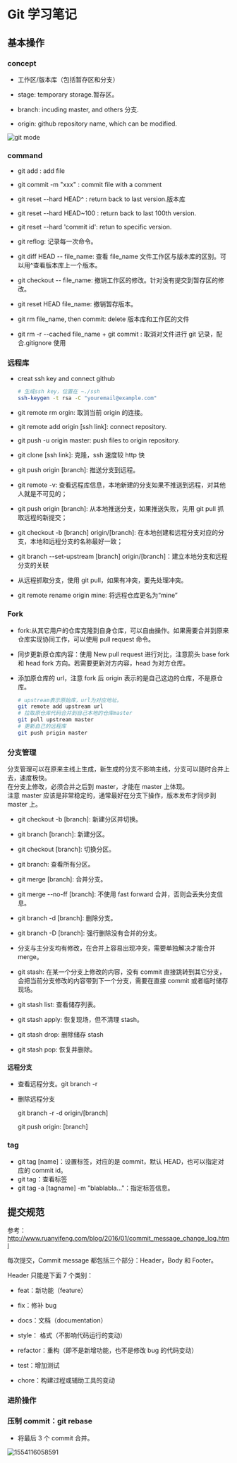 # Git 学习笔记

## 基本操作

### concept

- 工作区/版本库（包括暂存区和分支）

- stage: temporary storage.暂存区。

- branch: incuding master, and others 分支.

- origin: github repository name, which can be modified.

![git mode](assets/git_mode.png)

### command

- git add : add file

- git commit -m "xxx" : commit file with a comment

- git reset --hard HEAD^ : return back to last version.版本库

- git reset --hard HEAD~100 : return back to last 100th version.

- git reset --hard 'commit id': retun to specific version.

- git reflog: 记录每一次命令。

- git diff HEAD -- file_name: 查看 file_name 文件工作区与版本库的区别。可以用^查看版本库上一个版本。

- git checkout -- file_name: 撤销工作区的修改。针对没有提交到暂存区的修改。

- git reset HEAD file_name: 撤销暂存版本。

- git rm file_name, then commit: delete 版本库和工作区的文件

- git rm -r --cached file_name + git commit : 取消对文件进行 git 记录，配合.gitignore 使用

### 远程库

- creat ssh key and connect github

  ```sh
  # 生成ssh key，位置在 ~./ssh
  ssh-keygen -t rsa -C "youremail@example.com"
  ```

- git remote rm orgin: 取消当前 origin 的连接。

- git remote add origin [ssh link]: connect repository.

- git push -u origin master: push files to origin repository.

- git clone [ssh link]: 克隆，ssh 速度较 http 快

- git push origin [branch]: 推送分支到远程。

- git remote -v: 查看远程库信息，本地新建的分支如果不推送到远程，对其他人就是不可见的；

- git push origin [branch]: 从本地推送分支，如果推送失败，先用 git pull 抓取远程的新提交；

- git checkout -b [branch] origin/[branch]: 在本地创建和远程分支对应的分支，本地和远程分支的名称最好一致；

- git branch --set-upstream [branch] origin/[branch]：建立本地分支和远程分支的关联

- 从远程抓取分支，使用 git pull，如果有冲突，要先处理冲突。

- git remote rename origin mine: 将远程仓库更名为“mine”

### Fork

- fork:从其它用户的仓库克隆到自身仓库，可以自由操作。如果需要合并到原来仓库实现协同工作，可以使用 pull request 命令。

- 同步更新原仓库内容：使用 New pull request 进行对比，注意箭头 base fork 和 head fork 方向。若需要更新对方内容，head 为对方仓库。

- 添加原仓库的 url，注意 fork 后 origin 表示的是自己这边的仓库，不是原仓库。

  ```bash
  # upstream表示原始库，url为对应地址。
  git remote add upstream url
  # 拉取原仓库代码合并到自己本地的仓库master
  git pull upstream master
  # 更新自己的远程库
  git push prigin master
  ```

### 分支管理

分支管理可以在原来主线上生成，新生成的分支不影响主线，分支可以随时合并上去，速度极快。  
在分支上修改，必须合并之后到 master，才能在 master 上体现。  
注意 master 应该是非常稳定的，通常最好在分支下操作，版本发布才同步到 master 上。

- git checkout -b [branch]: 新建分区并切换。

- git branch [branch]: 新建分区。

- git checkout [branch]: 切换分区。

- git branch: 查看所有分区。

- git merge [branch]: 合并分支。

- git merge --no-ff [branch]: 不使用 fast forward 合并，否则会丢失分支信息。

- git branch -d [branch]: 删除分支。

- git branch -D [branch]: 强行删除没有合并的分支。

- 分支与主分支均有修改，在合并上容易出现冲突，需要单独解决才能合并 merge。

- git stash: 在某一个分支上修改的内容，没有 commit 直接跳转到其它分支，会把当前分支修改的内容带到下一个分支，需要在直接 commit 或者临时储存现场。

- git stash list: 查看储存列表。

- git stash apply: 恢复现场，但不清理 stash。

- git stash drop: 删除储存 stash

- git stash pop: 恢复并删除。

#### 远程分支

- 查看远程分支。git branch -r

- 删除远程分支

  git branch -r -d origin/[branch]

  git push origin: [branch]

### tag

- git tag [name]：设置标签，对应的是 commit，默认 HEAD，也可以指定对应的 commit id。
- git tag：查看标签
- git tag -a [tagname] -m "blablabla..."：指定标签信息。

## 提交规范

参考：<http://www.ruanyifeng.com/blog/2016/01/commit_message_change_log.html>

每次提交，Commit message 都包括三个部分：Header，Body 和 Footer。

Header 只能是下面 7 个类别：

- feat：新功能（feature）

- fix：修补 bug

- docs：文档（documentation）

- style： 格式（不影响代码运行的变动）

- refactor：重构（即不是新增功能，也不是修改 bug 的代码变动）

- test：增加测试

- chore：构建过程或辅助工具的变动

### 进阶操作

### 压制 commit：git rebase

- 将最后 3 个 commit 合并。

![1554116058591](assets/1554116058591.png)
